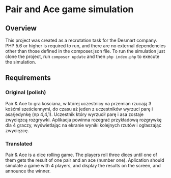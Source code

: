 # Pair and Ace game simulation

## Overview
This project was created as a recrutation task for the Desmart company. PHP 5.6 or higher is required to run, and there are no external dependencies other than those defined in the composer.json file.
To run the simulation just clone the project, run `composer update` and then `php index.php` to execute the simulation.

## Requirements
### Original (polish)
Pair & Ace to gra kościana, w której uczestnicy na przemian rzucają 3 kośćmi sześciennymi, do czasu aż jeden z uczestników wyrzuci parę i asa/jedynkę (np 4,4,1). Uczestnik który wyrzucił parę i asa zostaje zwycięzcą rozgrywki.
Aplikacja powinna rozegrać przykładową rozgrywkę dla 4 graczy, wyświetlając na ekranie wyniki kolejnych rzutów i ogłaszając zwycięzcę.
### Translated
Pair & Ace is a dice rolling game. The players roll three dices until one of them gets the result of one pair and an ace (number one).
Aplication should simulate a game with 4 players, and display the results on the screen, and announce the winner.
